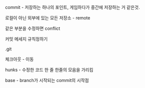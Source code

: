 commit - 저장하는 하나의 포인트, 게임하다가 중간에 저장하는 거 같은것.

로컬이 아닌 외부에 있는 모든 저장소 - remote


같은 부분을 수정하면 conflict


커밋 메세지 규칙정하기

.git

체크아웃 - 이동

hunks - 수정한 코드 한 줄 한줄의 모음을 가리킴


base - branch가 시작되는 commit의 시작점

